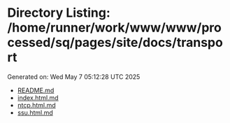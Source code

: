 # Directory Listing: /home/runner/work/www/www/processed/sq/pages/site/docs/transport
Generated on: Wed May  7 05:12:28 UTC 2025

- [README.md](README.md)
- [index.html.md](index.html.md)
- [ntcp.html.md](ntcp.html.md)
- [ssu.html.md](ssu.html.md)
